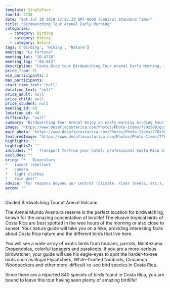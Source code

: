 ```yaml
---
template: SingleTour
tourId: 5730
date: "Sat Jul 20 2019 17:25:33 GMT-0600 (Central Standard Time)"
title: "Birdwatching Tour Arenal Early Morning"
categories: 
  - category: Birding
  - category: Hiking
  - category: Nature
tags: ['Birding', 'Hiking', 'Nature']
meeting: "La Fortuna"
meeting_lat: "10.4718"
meeting_lng: "-84.643"
description: "Costa Rica tour Birdwatching Tour Arenal Early Morning, id 5730"
price_from: 71
min_participants: 2
max_participants: 
start_time_text: "null"
duration_text: "null"
price_adult: null
price_child: null
price_student: null
meeting_id: 40
location_id: 40
difficulty: "null"
summary: "Birdwatching Tour Arenal Enjoy an early morning birding tour with our birdwatching experts! We'll take you to some of our favorite spots to see birds in the Arenal area. It is not unusual to see incredible exotic birds like the Keel-Billed toucan, Montezuma Oropendula, or the Laughing Falcon. Plus, you will get to see and hike through the Costa Rican rainforest on a beautiful quiet morning with your professional guide!"
image: "https://www.desafiocostarica.com/Photos/Photo-Items/770x500/guided-birdwatching-tour-3.jpg"
main_photo: "https://www.desafiocostarica.com/Photos/Photo-Items/770x500/guided-birdwatching-tour-3.jpg"
featuredImage: "https://www.desafiocostarica.com/Photos/Photo-Items/770x500/guided-birdwatching-tour-3.jpg"
highlights: ""
highlights2: ""
includes: "*   Transport to/from your hotel; professional Costa Rica bird guidebook; bilingual guide; coffee and fruit snack"
excludes: ""
bring: "*   Binoculars
*   insect repellent
*   camera
*   light clothes
*   rain gear"
advice: "For reasons beyond our control (climate, river levels, etc.), we may change to a more-suitable tour with an equal or similar adventure-appeal or offer other tour options so you don't miss out on a fun day in Costa Rica. We reserve the right to cancel a trip due to unfavorable conditions & will only run a tour according to our policies. Full refund is given if (on rare occasion) no tour is run. This adventure involves some inherent risk and physical exertion, so you must be in good physical conditions!NOTE: We have an extra transport charge for hotels outside of our normal pick-up"
accom: ""
---
```

Guided Birdwatching Tour at Arenal Volcano

The Arenal Mundo Aventura reserve is the perfect location for birdwatching, known for the amazing concentation of birdlife! The elusive tropical birds of Costa Rica are best spotted in the wee hours of the morning or also close to sunset. Your nature guide will take you on a hike, providing interesting facts about Costa Rica nature and the different birds that live here.

You will see a wide-array of exotic birds from toucans, parrots, Montezuma Oropendolas, colorful tanagers and parakeets. If you are a more-serious birdwatcher, your guide will use his eagle-eyes to spot the harder-to-see birds such as Royal Flycatchers, White-fronted Nunbirds, Cinnamon Woodpeckers and other more-difficult-to-see bird species in Costa Rica.

Since there are a reported 840 species of birds found in Costa Rica, you are bound to leave this tour having seen plenty of amazing birdlife!